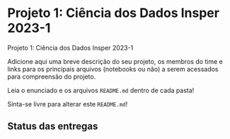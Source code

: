 # Projeto 1: Ciência dos Dados Insper 2023-1

Projeto 1: Ciência dos Dados Insper 2023-1  

Adicione aqui uma breve descrição do seu projeto, os membros do time e links para os principais arquivos (notebooks ou não) a serem acessados para compreensão do projeto.

Leia o enunciado e os arquivos `README.md` dentro de cada pasta!

Sinta-se livre para alterar este `README.md`!

## Status das entregas
